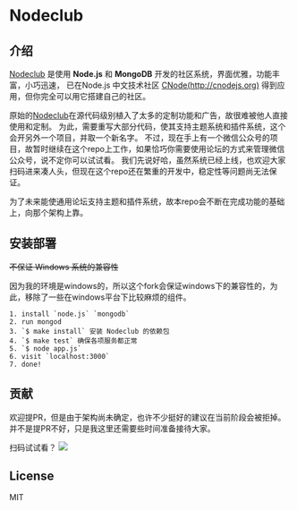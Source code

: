 Nodeclub
=

## 介绍

[Nodeclub] 是使用 **Node.js** 和 **MongoDB** 开发的社区系统，界面优雅，功能丰富，小巧迅速，
已在Node.js 中文技术社区 [CNode(http://cnodejs.org)](http://cnodejs.org) 得到应用，但你完全可以用它搭建自己的社区。

原始的[Nodeclub]在源代码级别植入了太多的定制功能和广告，故很难被他人直接使用和定制。
为此，需要重写大部分代码，使其支持主题系统和插件系统，这个会开另外一个项目，并取一个新名字。
不过，现在手上有一个微信公众号的项目，故暂时继续在这个repo上工作，如果恰巧你需要使用论坛的方式来管理微信公众号，说不定你可以试试看。
我们先说好哈，虽然系统已经上线，也欢迎大家扫码进来凑人头，但现在这个repo还在繁重的开发中，稳定性等问题尚无法保证。

为了未来能使通用论坛支持主题和插件系统，故本repo会不断在完成功能的基础上，向那个架构上靠。

## 安装部署

~~不保证 Windows 系统的兼容性~~

因为我的环境是windows的，所以这个fork会保证windows下的兼容性的，为此，移除了一些在windows平台下比较麻烦的组件。

```
1. install `node.js` `mongodb`
2. run mongod
3. `$ make install` 安装 Nodeclub 的依赖包
4. `$ make test` 确保各项服务都正常
5. `$ node app.js`
6. visit `localhost:3000`
7. done!
```

## 贡献

欢迎提PR，但是由于架构尚未确定，也许不少挺好的建议在当前阶段会被拒掉。并不是提PR不好，只是我这里还需要些时间准备接待大家。

扫码试试看？
![](https://raw.githubusercontent.com/wizicer/nodeclub/master/qrcode_for_gh_b0da88d529fb_258.jpg)

## License

MIT

[Nodeclub]: https://github.com/cnodejs/nodeclub
